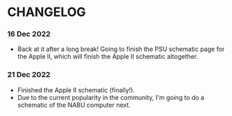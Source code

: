 # CHANGELOG
### 16 Dec 2022
- Back at it after a long break!  Going to finish the PSU schematic page for the Apple II, which will finish the Apple II schematic altogether.

### 21 Dec 2022
- Finished the Apple II schematic (finally!).
- Due to the current popularity in the community, I'm going to do a schematic of the NABU computer next.